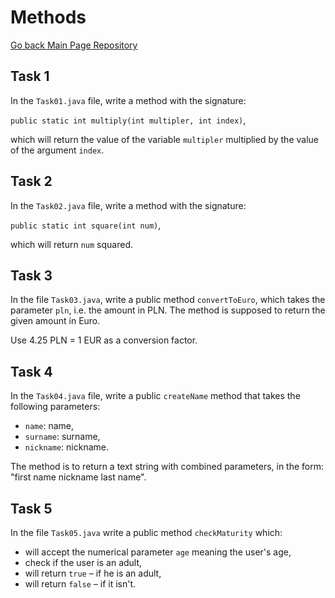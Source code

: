# Methods
<a href="https://github.com/grzesiek-worek/Java-Basics">Go back Main Page Repository</a>

## Task 1

In the `Task01.java` file, write a method with the signature:

`public static int multiply(int multipler, int index)`,

which will return the value of the variable `multipler` multiplied by the value of the argument `index`.

## Task 2

In the `Task02.java` file, write a method with the signature:

`public static int square(int num)`,

which will return `num` squared.

## Task 3

In the file `Task03.java`, write a public method `convertToEuro`, which takes the parameter `pln`, i.e. the amount in PLN.
The method is supposed to return the given amount in Euro.

Use 4.25 PLN = 1 EUR as a conversion factor.

## Task 4

In the `Task04.java` file, write a public `createName` method that takes the following parameters:

* `name`: name,
* `surname`: surname,
* `nickname`: nickname.

The method is to return a text string with combined parameters, in the form: "first name nickname last name".

## Task 5

In the file `Task05.java` write a public method `checkMaturity` which:

* will accept the numerical parameter `age` meaning the user's age,
* check if the user is an adult,
* will return `true` &ndash; if he is an adult,
* will return `false` &ndash; if it isn't.

